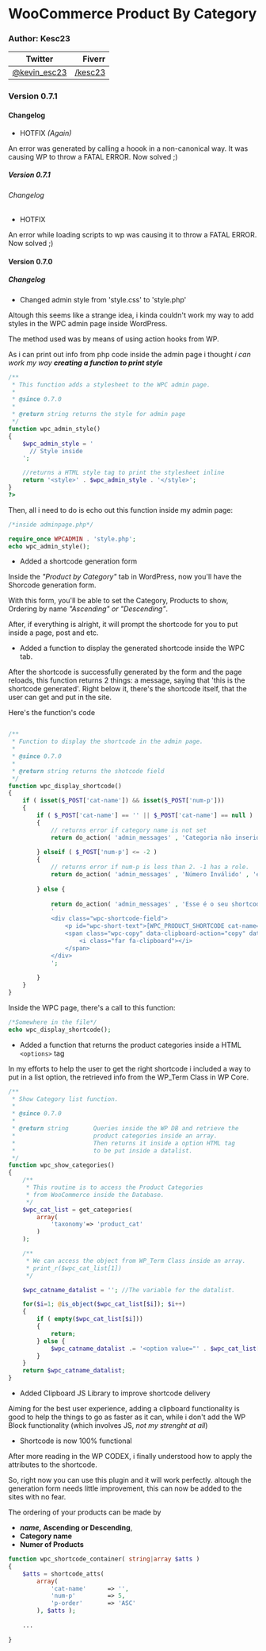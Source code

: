 # WooCommerce Product By Category

### Author: Kesc23
| Twitter | Fiverr |
|-|-:|
| [@kevin_esc23](https://twitter.com/kevin_esc23) | [/kesc23](https://fiverr.com/kesc23)|

### Version 0.7.1
#### Changelog

- HOTFIX *(Again)*

An error was generated by calling a hoook in a non-canonical way. It was causing WP to throw a FATAL ERROR.
Now solved ;)

##### Version 0.7.1
###### Changelog

- HOTFIX

An error while loading scripts to wp was causing it to throw a FATAL ERROR.
Now solved ;)

#### Version 0.7.0
##### Changelog

- Changed admin style from 'style.css' to 'style.php'

Altough this seems like a strange idea, i kinda couldn't work my way to add styles
in the WPC admin page inside WordPress.

The method used was by means of using action hooks from WP.

As i can print out info from php code inside the admin page i thought *i can work my way **creating a function to print style***

```php
/**
 * This function adds a stylesheet to the WPC admin page.
 *
 * @since 0.7.0
 * 
 * @return string returns the style for admin page
 */
function wpc_admin_style()
{
    $wpc_admin_style = '
      // Style inside
    ';

    //returns a HTML style tag to print the stylesheet inline
    return '<style>' . $wpc_admin_style . '</style>';
}
?>
```

Then, all i need to do is echo out this function inside my admin page:

```php
/*inside adminpage.php*/

require_once WPCADMIN . 'style.php';
echo wpc_admin_style();
```

- Added a shortcode generation form

Inside the *"Product by Category"* tab in WordPress, now you'll have
the Shorcode generation form.

With this form, you'll be able to set the Category, Products to show, Ordering by name *"Ascending" or "Descending"*.

After, if everything is alright, it will prompt the shortcode for you to put inside a page, post and etc.


- Added a function to display the generated shortcode inside the WPC tab.

After the shortcode is successfully generated by the form and the page reloads,
this function returns 2 things: a message, saying that 'this is the shortcode generated'.
Right below it, there's the shortcode itself, that the user can get and put in the site.

Here's the function's code

```php

/**
 * Function to display the shortcode in the admin page.
 * 
 * @since 0.7.0
 *
 * @return string returns the shotcode field
 */
function wpc_display_shortcode()
{
    if ( isset($_POST['cat-name']) && isset($_POST['num-p']))
    {
        if ( $_POST['cat-name'] == '' || $_POST['cat-name'] == null )
        {
            // returns error if category name is not set
            return do_action( 'admin_messages' , 'Categoria não inserida', 'error');
        
        } elseif ( $_POST['num-p'] <= -2 )
        {
            // returns error if num-p is less than 2. -1 has a role.
            return do_action( 'admin_messages' , 'Número Inválido' , 'error');
        
        } else {
        
            return do_action( 'admin_messages' , 'Esse é o seu shortcode. insira-o na página desejada', 'updated') .
            '
            <div class="wpc-shortcode-field">
                <p id="wpc-short-text">[WPC_PRODUCT_SHORTCODE cat-name="' . $_POST['cat-name'] . '" num-p=' . $_POST["num-p"] . '" p-order="' . $_POST["p-order"] .'"]</p>
                <span class="wpc-copy" data-clipboard-action="copy" data-clipboard-target="#wpc-short-text" style="cursor: pointer;">
                    <i class="far fa-clipboard"></i>
                </span>
            </div>
            ';
        
        }
    }
}

```

Inside the WPC page, there's a call to this function:

```php
/*Somewhere in the file*/
echo wpc_display_shortcode();
```

- Added a function that returns the product categories
inside a HTML `<options>` tag

In my efforts to help the user to get the right shortcode
i included a way to put in a list option, the retrieved info from the WP_Term Class in WP Core.

```php
/**
 * Show Category list function.
 * 
 * @since 0.7.0
 * 
 * @return string       Queries inside the WP DB and retrieve the
 *                      product categories inside an array.
 *                      Then returns it inside a option HTML tag
 *                      to be put inside a datalist.
 */
function wpc_show_categories()
{
    /**
     * This routine is to access the Product Categories
     * from WooCommerce inside the Database.
     */
    $wpc_cat_list = get_categories(
        array(
            'taxonomy'=> 'product_cat'
        )
    );

    /**
     * We can access the object from WP_Term Class inside an array.
     * print_r($wpc_cat_list[1])
     */

    $wpc_catname_datalist = ''; //The variable for the datalist.

    for($i=1; @is_object($wpc_cat_list[$i]); $i++)
    {   
        if ( empty($wpc_cat_list[$i]))
        {
            return;
        } else {
            $wpc_catname_datalist .= '<option value="' . $wpc_cat_list[$i]->to_array()['name'] . '">';
        }
    }
    return $wpc_catname_datalist;
}
```

- Added Clipboard JS Library to improve shortcode delivery

Aiming for the best user experience, adding a clipboard functionality
is good to help the things to go as faster as it can, while i don't add the WP Block functionality (which involves JS, *not my strenght at all*)

- Shortcode is now 100% functional

After more reading in the WP CODEX, i finally understood how to apply
the attributes to the shortcode.

So, right now you can use this plugin and it will work perfectly. 
altough the generation form needs little improvement, this can now be added to the sites with no fear.

The ordering of your products can be made by

- ***name,* Ascending or Descending**,
- **Category name**
- **Numer of Products**

```php
function wpc_shortcode_container( string|array $atts )
{
    $atts = shortcode_atts(
        array(
            'cat-name'      => '',
            'num-p'         => 5,
            'p-order'       => 'ASC'
        ), $atts );
    
    ...

}
```
